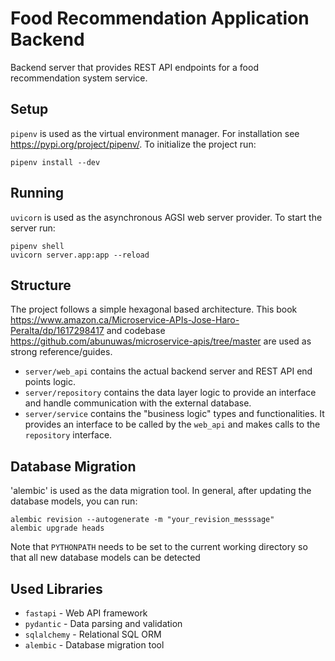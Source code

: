 # Food Recommendation Application Backend

Backend server that provides REST API endpoints for a food recommendation system service.

## Setup
`pipenv` is used as the virtual environment manager. For installation see https://pypi.org/project/pipenv/.
To initialize the project run:
```
pipenv install --dev
```

## Running
`uvicorn` is used as the asynchronous AGSI web server provider. To start the server run:
```
pipenv shell
uvicorn server.app:app --reload
```

## Structure
The project follows a simple hexagonal based architecture. This book https://www.amazon.ca/Microservice-APIs-Jose-Haro-Peralta/dp/1617298417 and codebase https://github.com/abunuwas/microservice-apis/tree/master are used as strong reference/guides.
- `server/web_api` contains the actual backend server and REST API end points logic.
- `server/repository` contains the data layer logic to provide an interface and handle communication with the external database.
- `server/service` contains the "business logic" types and functionalities. It provides an interface to be called by the `web_api` and makes calls to the `repository` interface.

## Database Migration
'alembic' is used as the data migration tool. In general, after updating the database models, you can run:
```
alembic revision --autogenerate -m "your_revision_messsage"
alembic upgrade heads
```
Note that `PYTHONPATH` needs to be set to the current working directory so that all new database models can be detected

## Used Libraries
- `fastapi` - Web API framework
- `pydantic` - Data parsing and validation
- `sqlalchemy` - Relational SQL ORM
- `alembic` - Database migration tool
